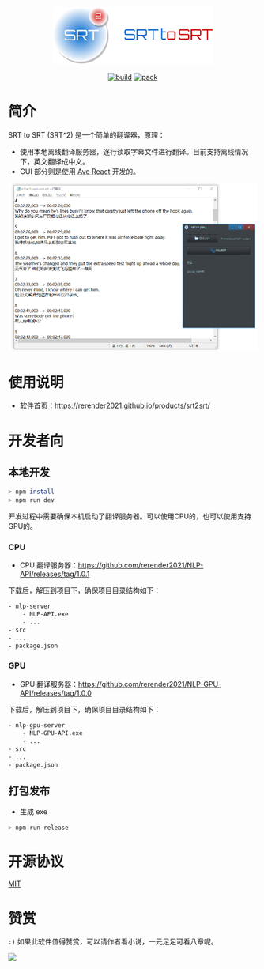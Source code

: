 <p align="center">
    <img width="325" src="./docs/images/logo.png">
</p>

<div align="center">

[![build](https://github.com/rerender2021/srt2srt/actions/workflows/build.yml/badge.svg?branch=main&event=push)](https://github.com/rerender2021/srt2srt/actions/workflows/build.yml) [![pack](https://github.com/rerender2021/srt2srt/actions/workflows/pack.yml/badge.svg?branch=main&event=push)](https://github.com/rerender2021/srt2srt/actions/workflows/pack.yml)

 </div>
 
# 简介

SRT to SRT (SRT^2) 是一个简单的翻译器，原理：

-   使用本地离线翻译服务器，逐行读取字幕文件进行翻译。目前支持离线情况下，英文翻译成中文。
-   GUI 部分则是使用 [Ave React](https://qber-soft.github.io/Ave-React-Docs/) 开发的。

![srt2srt-usage](./docs/images/srt2srt-usage.png)

<!-- 演示视频见:

- [回声：实时英语语音翻译](https://www.bilibili.com/video/BV11L411d7HE/) -->

# 使用说明

-   软件首页：https://rerender2021.github.io/products/srt2srt/

# 开发者向

## 本地开发

```bash
> npm install
> npm run dev
```

开发过程中需要确保本机启动了翻译服务器。可以使用CPU的，也可以使用支持GPU的。

### CPU

-   CPU 翻译服务器：https://github.com/rerender2021/NLP-API/releases/tag/1.0.1

下载后，解压到项目下，确保项目目录结构如下：

```
- nlp-server
    - NLP-API.exe
    - ...
- src
- ...
- package.json
```

### GPU

-   GPU 翻译服务器：https://github.com/rerender2021/NLP-GPU-API/releases/tag/1.0.0
  
下载后，解压到项目下，确保项目目录结构如下：

```
- nlp-gpu-server
    - NLP-GPU-API.exe
    - ...
- src
- ...
- package.json
```

## 打包发布

-   生成 exe

```bash
> npm run release
```

# 开源协议

[MIT](./LICENSE)

# 赞赏

`:)` 如果此软件值得赞赏，可以请作者看小说，一元足足可看八章呢。

<p align="left">
    <img width="300" src="https://rerender2021.github.io/assets/donate.jpg">
</p>

